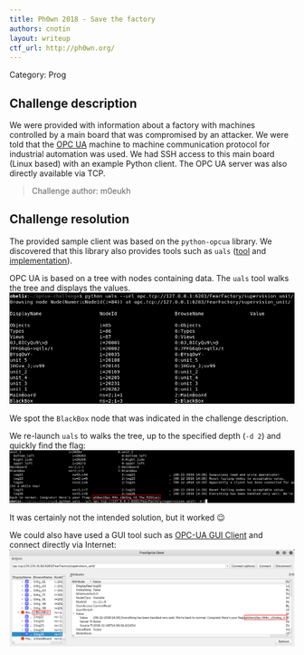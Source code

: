 ```yaml
---
title: Ph0wn 2018 - Save the factory
authors: cnotin
layout: writeup
ctf_url: http://ph0wn.org/
---
```

Category: Prog

## Challenge description
We were provided with information about a factory with machines controlled by a main board that was compromised by an attacker. We were told that the [OPC UA](https://en.wikipedia.org/wiki/OPC_Unified_Architecture) machine to machine communication protocol for industrial automation was used. We had SSH access to this main board (Linux based) with an example Python client. The OPC UA server was also directly available via TCP.
> Challenge author: m0eukh

## Challenge resolution
The provided sample client was based on the `python-opcua` library. We discovered that this library also provides tools such as `uals` ([tool](https://github.com/FreeOpcUa/python-opcua/blob/master/tools/uals) and [implementation](https://github.com/FreeOpcUa/python-opcua/blob/4a9c569ab13875a31ee2fd450e2e3943636a86ca/opcua/tools.py#L274)).

OPC UA is based on a tree with nodes containing data. The `uals` tool walks the tree and displays the values.
![](/assets/ph0wn-save_the_factory-uals.png)

We spot the `BlackBox` node that was indicated in the challenge description.

We re-launch `uals` to walks the tree, up to the specified depth (`-d 2`) and quickly find the flag:
![](/assets/ph0wn-save_the_factory-uals2.png)

It was certainly not the intended solution, but it worked :wink:

We could also have used a GUI tool such as [OPC-UA GUI Client](https://github.com/FreeOpcUa/opcua-client-gui) and connect directly via Internet:
![](/assets/ph0wn-save_the_factory-gui.png)